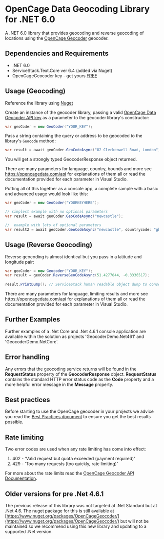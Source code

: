 OpenCage Data Geocoding Library for .NET 6.0
=======================

A .NET 6.0 library that provides geocoding and reverse geocoding of locations using the  [OpenCage Geocoder](https://opencagedata.com/)
geocoder. 

## Dependencies and Requirements
* .NET 6.0
* ServiceStack.Text.Core ver 6.4 (added via Nuget)
* OpenCageGeocoder key - get yours [FREE](https://opencagedata.com/)

## Usage (Geocoding)
Reference the library using [Nuget](https://www.nuget.org/packages/OpenCage.Geocode)

Create an instance of the geocoder library, passing a valid [OpenCage Data Geocoder API key](https://opencagedata.com/) as a parameter to the geocoder library's constructor:

```C#
var geoCoder = new GeoCoder("YOUR_KEY");
```

Pass a string containing the query or address to be geocoded to the library's `Geocode` method:

```C#
var result = await geoCoder.GeoCodeAsync("82 Clerkenwell Road, London");
```

You will get a strongly typed GeocoderResponse object returned.

There are many parameters for language, country, bounds and more see https://opencagedata.com/api for explanations of them all or read the documentation provided for each parameter in Visual Studio.

Putting all of this together as a console app, a complete sample with a basic and advanced usage would look like this:


```C#
var geoCoder = new GeoCoder("YOURKEYHERE");

// simplest example with no optional parameters
var result = await geoCoder.GeoCodeAsync("newcastle");

//  example with lots of optional parameters
var result2 = await geoCoder.GeoCodeAsync("newcastle", countrycode: "gb", limit: 2, minConfidence: 6, language: "en", abbrv: true, noAnnotations:true, noRecord: true, addRequest: true);

```

## Usage (Reverse Geocoding)
Reverse geocoding is almost identical but you pass in a latitude and longitude pair:


```C#
var geoCoder = new Geocoder("YOUR_KEY");
var result = geoCoder.ReverseGeoCodeAsync(51.4277844, -0.3336517);
            
result.PrintDump(); // ServiceStack human readable object dump to console
```

There are many parameters for language, limiting results and more see https://opencagedata.com/api for explanations of them all or read the documentation provided for each parameter in Visual Studio.

## Further Examples
Further examples of a .Net Core and .Net 4.6.1 console application are available within the solution as projects 'GeocoderDemo.Net461' and 'GeocoderDemo.NetCore'.

## Error handling
Any errors that the geocoding service returns will be found in the **RequestStatus** property of the **GeocoderResponse** object. **RequestStatus** contains the standard HTTP error status code as the **Code** property and a more helpful error message in the **Message** property.

## Best practices
Before starting to use the OpenCage geocoder in your projects we advice you read the [Best Practices document](https://opencagedata.com/api#bestpractices) to ensure you get the best results possible.

## Rate limiting
Two error codes are used when any rate limiting has come into effect:

 1. 402 - 'Valid request but quota exceeded (payment required)'
 2. 429 - 'Too many requests (too quickly, rate limiting)'

For more about the rate limits read the [OpenCage Geocoder API Documentation](https://opencagedata.com/api#rate-limiting).

## Older versions for pre .Net 4.6.1
The previous release of this library was not targeted at .Net Standard but at .Net 4.6. The nuget package for this is still available at [https://www.nuget.org/packages/OpenCageGeocoder/](https://www.nuget.org/packages/OpenCageGeocoder/) but will not be maintained so we recommend using this new library and updating to a supported .Net version.
